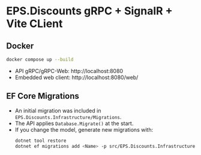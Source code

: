 # EPS.Discounts gRPC + SignalR + Vite CLient

## Docker
```bash
docker compose up --build
```
- API gRPC/gRPC-Web: http://localhost:8080
- Embedded web client: http://localhost:8080/web/


## EF Core Migrations
- An initial migration was included in `EPS.Discounts.Infrastructure/Migrations`.
- The API applies `Database.Migrate()` at the start.
- If you change the model, generate new migrations with:
  ```bash
  dotnet tool restore
  dotnet ef migrations add <Name> -p src/EPS.Discounts.Infrastructure -s src/EPS.Discounts.API
  ```
